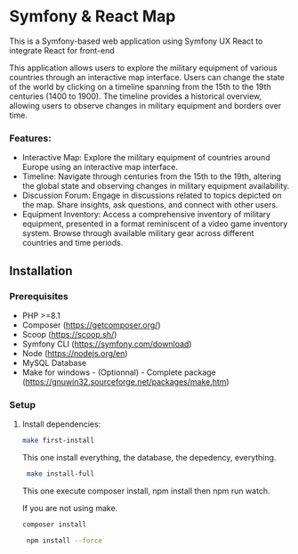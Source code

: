 # Symfony & React Map

This is a Symfony-based web application using Symfony UX React to integrate React for front-end

This application allows users to explore the military equipment of various countries through an interactive map interface. Users can change the state of the world by clicking on a timeline spanning from the 15th to the 19th centuries (1400 to 1900). The 
timeline provides a historical overview, allowing users to observe changes in military equipment and borders over time.

### Features:
- Interactive Map: Explore the military equipment of countries around Europe using an interactive map interface.
- Timeline: Navigate through centuries from the 15th to the 19th, altering the global state and observing changes in military equipment availability.
- Discussion Forum: Engage in discussions related to topics depicted on the map. Share insights, ask questions, and connect with other users.
- Equipment Inventory: Access a comprehensive inventory of military equipment, presented in a format reminiscent of a video game inventory system. Browse through available military gear across different countries and time periods.

## Installation

### Prerequisites

- PHP >=8.1
- Composer (https://getcomposer.org/)
- Scoop (https://scoop.sh/)
- Symfony CLI (https://symfony.com/download)
- Node (https://nodejs.org/en)
- MySQL Database
- Make for windows - (Optionnal) - Complete package (https://gnuwin32.sourceforge.net/packages/make.htm)

### Setup

1. Install dependencies:

    ```bash
    make first-install
    ```
    This one install everything, the database, the depedency, everything.
   
   ```bash
    make install-full
    ```
   This one execute composer install, npm install then npm run watch.

    If you are not using make.
    ```bash
    composer install
    ```
   
   ```bash
    npm install --force
   ```
   
